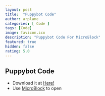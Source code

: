```yaml
---
layout: post
title:  "Puppybot Code"
author: arplane
categories: [ Code ]
tags: [Code]
image: favicon.ico
description: "Puppybot Code For MicroBlock"
featured: true
hidden: false
rating: 5.0
---
```

## Puppybot Code
- Download it at [Here!](assets/userfile/PuppyBot.mby)
- Use [MicroBlock](https://microblock.app) to open
